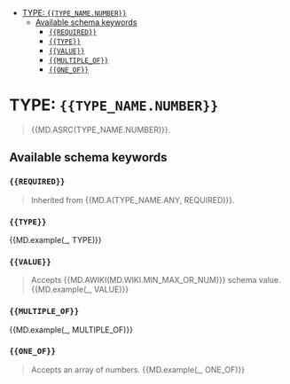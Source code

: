 - [TYPE: `{{TYPE_NAME.NUMBER}}`](#type-typenamenumber)
  - [Available schema keywords](#available-schema-keywords)
    - [`{{REQUIRED}}`](#required)
    - [`{{TYPE}}`](#type)
    - [`{{VALUE}}`](#value)
    - [`{{MULTIPLE_OF}}`](#multipleof)
    - [`{{ONE_OF}}`](#oneof)

# TYPE: `{{TYPE_NAME.NUMBER}}`
> {{MD.ASRC(TYPE_NAME.NUMBER)}}.

## Available schema keywords
### `{{REQUIRED}}`
> Inherited from {{MD.A(TYPE_NAME.ANY, REQUIRED)}}.

### `{{TYPE}}`
{{MD.example(_, TYPE)}}

### `{{VALUE}}`
> Accepts {{MD.AWIKI(MD.WIKI.MIN_MAX_OR_NUM)}} schema value.
{{MD.example(_, VALUE)}}

### `{{MULTIPLE_OF}}`
{{MD.example(_, MULTIPLE_OF)}}

### `{{ONE_OF}}`
> Accepts an array of numbers.
{{MD.example(_, ONE_OF)}}

